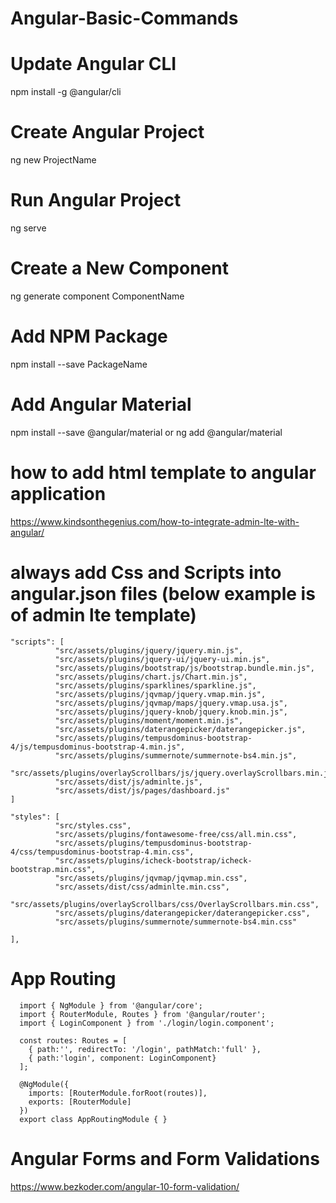 # Angular-Basic-Commands

# Update Angular CLI
  npm install -g @angular/cli
  
# Create Angular Project
  ng new ProjectName
  
# Run Angular Project
  ng serve 
  
# Create a New Component 
  ng generate component ComponentName
  
# Add NPM Package 
  npm install --save PackageName
  
# Add Angular Material 
  npm install --save @angular/material
  or 
  ng add @angular/material

# how to add html template to angular application
https://www.kindsonthegenius.com/how-to-integrate-admin-lte-with-angular/

# always add Css and Scripts into angular.json files (below example is of admin lte template)

    
    "scripts": [
              "src/assets/plugins/jquery/jquery.min.js",
              "src/assets/plugins/jquery-ui/jquery-ui.min.js",
              "src/assets/plugins/bootstrap/js/bootstrap.bundle.min.js",
              "src/assets/plugins/chart.js/Chart.min.js",
              "src/assets/plugins/sparklines/sparkline.js",
              "src/assets/plugins/jqvmap/jquery.vmap.min.js",
              "src/assets/plugins/jqvmap/maps/jquery.vmap.usa.js",
              "src/assets/plugins/jquery-knob/jquery.knob.min.js",
              "src/assets/plugins/moment/moment.min.js",
              "src/assets/plugins/daterangepicker/daterangepicker.js",
              "src/assets/plugins/tempusdominus-bootstrap-4/js/tempusdominus-bootstrap-4.min.js",
              "src/assets/plugins/summernote/summernote-bs4.min.js",
              "src/assets/plugins/overlayScrollbars/js/jquery.overlayScrollbars.min.js",
              "src/assets/dist/js/adminlte.js",
              "src/assets/dist/js/pages/dashboard.js"
    ]
    
    "styles": [
              "src/styles.css",
              "src/assets/plugins/fontawesome-free/css/all.min.css",
              "src/assets/plugins/tempusdominus-bootstrap-4/css/tempusdominus-bootstrap-4.min.css",
              "src/assets/plugins/icheck-bootstrap/icheck-bootstrap.min.css",
              "src/assets/plugins/jqvmap/jqvmap.min.css",
              "src/assets/dist/css/adminlte.min.css",
              "src/assets/plugins/overlayScrollbars/css/OverlayScrollbars.min.css",
              "src/assets/plugins/daterangepicker/daterangepicker.css",
              "src/assets/plugins/summernote/summernote-bs4.min.css"

    ],
    
# App Routing 

      import { NgModule } from '@angular/core';
      import { RouterModule, Routes } from '@angular/router';
      import { LoginComponent } from './login/login.component';

      const routes: Routes = [
        { path:'', redirectTo: '/login', pathMatch:'full' },
        { path:'login', component: LoginComponent}
      ];

      @NgModule({
        imports: [RouterModule.forRoot(routes)],
        exports: [RouterModule]
      })
      export class AppRoutingModule { }


# Angular Forms and Form Validations
https://www.bezkoder.com/angular-10-form-validation/
